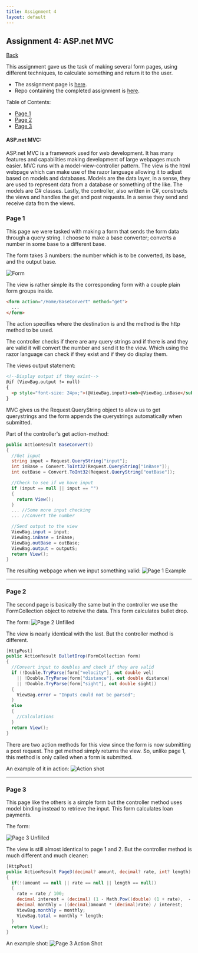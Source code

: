 ```yaml
---
title: Assignment 4
layout: default
---
```


## Assignment 4: ASP.net MVC

[Back](../../)

This assignment gave us the task of making several form pages, using different techniques, to calculate something and return it to the user.
- The assignment page is [here](http://www.wou.edu/~morses/classes/cs46x/assignments/HW4.html).
- Repo containing the completed assignment is [here](https://bitbucket.org/blakebauer/cs460/).

Table of Contents:
+ [Page 1](#page-1)
+ [Page 2](#page-2)
+ [Page 3](#page-3)

#### ASP.net MVC:
ASP.net MVC is a framework used for web development. It has many features and capabilities making development of large webpages much easier.
MVC runs with a model-view-controller pattern. The view is the html webpage which can make use of the razor language allowing it to adjust based on models and databases. Models are the data layer, in a sense, they are used to represent data from a database or something of the like. The models are C# classes. Lastly, the controller, also written in C#, constructs the views and handles the get and post requests. In a sense they send and receive data from the views.

### Page 1
This page we were tasked with making a form that sends the form data through a query string. I choose to make a base converter; converts a number in some base to a different base.

The form takes 3 numbers: the number which is to be converted, its base, and the output base.

![Form](form.png)

The view is rather simple its the corresponding form with a couple plain form groups inside.
```html
<form action="/Home/BaseConvert" method="get">
  ...
</form>
```
The action specifies where the destination is and the method is the http method to be used.

The controller checks if there are any query strings and if there is and they are valid it will convert the number and send it to the view. Which using the razor language can check if they exist and if they do display them.

The views output statement:
```html
<!--Display output if they exist-->
@if (ViewBag.output != null)
{
  <p style="font-size: 24px;">(@ViewBag.input)<sub>@ViewBag.inBase</sub> = (@ViewBag.output)<sub>@ViewBag.outBase</sub></p>
}
```
MVC gives us the Request.QueryString object to allow us to get querystrings and the form appends the querystrings automatically when submitted.

Part of the controller's get action-method:
```cs
public ActionResult BaseConvert() 
{
  //Get input
  string input = Request.QueryString["input"];
  int inBase = Convert.ToInt32(Request.QueryString["inBase"]);
  int outBase = Convert.ToInt32(Request.QueryString["outBase"]);

  //Check to see if we have input
  if (input == null || input == "")
  {
    return View();
  }
  ... //Some more input checking
  ... //Convert the number

  //Send output to the view
  ViewBag.input = input;
  ViewBag.inBase = inBase;
  ViewBag.outBase = outBase;
  ViewBag.output = outputS;
  return View();
}
```

The resulting webpage when we input something valid:
![Page 1 Example](page1example.png)

________________________

### Page 2
The second page is basically the same but in the controller we use the FormCollection object to retreive the data. This form calculates bullet drop.

The form:
![Page 2 Unfilled](page2.png)

The view is nearly identical with the last. But the controller method is different.
```cs
[HttpPost]
public ActionResult BulletDrop(FormCollection form)
{
  //Convert input to doubles and check if they are valid
  if (!Double.TryParse(form["velocity"], out double vel) 
    || !Double.TryParse(form["distance"], out double distance)
    || !Double.TryParse(form["sight"], out double sight))
  {
    ViewBag.error = "Inputs could not be parsed";
  }
  else
  {
    //Calculations
  }
  return View();
}
```
There are two action methods for this view since the form is now submitting a post request. The get method simply returns the view. So, unlike page 1, this method is only called when a form is submitted.

An example of it in action:
![Action shot](page2example.png)

__________________________

### Page 3
This page like the others is a simple form but the controller method uses model binding instead to retrieve the input. This form calculates loan payments.

The form:

![Page 3 Unfilled](page3.png)

The view is still almost identical to page 1 and 2. But the controller method is much different and much cleaner:
```cs
[HttpPost]
public ActionResult Page3(decimal? amount, decimal? rate, int? length)
{
  if(!(amount == null || rate == null || length == null))
  {
    rate = rate / 100;
    decimal interest = (decimal) (1 - Math.Pow((double) (1 + rate),  - (int) length));
    decimal monthly = ((decimal)amount * (decimal)rate) / interest;
    ViewBag.monthly = monthly;
    ViewBag.total = monthly * length;
  }
  return View();
}
```


An example shot:
![Page 3 Action Shot](page3example.png)